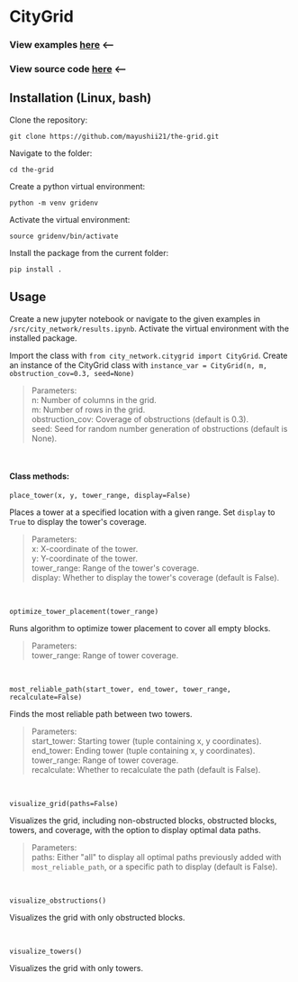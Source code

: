 # CityGrid

### View examples [here](/src/city_network/results.ipynb) <—

### View source code [here](/src/city_network/citygrid.py) <—

## Installation (Linux, bash)

Clone the repository:

    git clone https://github.com/mayushii21/the-grid.git

Navigate to the folder:

    cd the-grid

Create a python virtual environment:

    python -m venv gridenv

Activate the virtual environment:

    source gridenv/bin/activate

Install the package from the current folder:

    pip install .

## Usage

Create a new jupyter notebook or navigate to the given examples in `/src/city_network/results.ipynb`. Activate the virtual environment with the installed package.

Import the class with `from city_network.citygrid import CityGrid`.
Create an instance of the CityGrid class with `instance_var = CityGrid(n, m, obstruction_cov=0.3, seed=None)`

> Parameters:  
    n: Number of columns in the grid.  
    m: Number of rows in the grid.  
    obstruction_cov: Coverage of obstructions (default is 0.3).  
    seed: Seed for random number generation of obstructions (default is None).

<p>&nbsp;</p>

#### Class methods:

    place_tower(x, y, tower_range, display=False)

Places a tower at a specified location with a given range. Set `display` to `True` to display the tower's coverage.

> Parameters:  
    x: X-coordinate of the tower.  
    y: Y-coordinate of the tower.  
    tower_range: Range of the tower's coverage.  
    display: Whether to display the tower's coverage (default is False).

<p>&nbsp;</p>

    optimize_tower_placement(tower_range)

Runs algorithm to optimize tower placement to cover all empty blocks.

> Parameters:  
    tower_range: Range of tower coverage.

<p>&nbsp;</p>

    most_reliable_path(start_tower, end_tower, tower_range, recalculate=False)

Finds the most reliable path between two towers.

> Parameters:  
    start_tower: Starting tower (tuple containing x, y coordinates).  
    end_tower: Ending tower (tuple containing x, y coordinates).  
    tower_range: Range of tower coverage.  
    recalculate: Whether to recalculate the path (default is False).

<p>&nbsp;</p>

    visualize_grid(paths=False)

Visualizes the grid, including non-obstructed blocks, obstructed blocks, towers, and coverage, with  the option to display optimal data paths.

> Parameters:  
    paths: Either "all" to display all optimal paths previously added with `most_reliable_path`, or a specific path to display (default is False).

<p>&nbsp;</p>

    visualize_obstructions()

Visualizes the grid with only obstructed blocks.

<p>&nbsp;</p>

    visualize_towers()

Visualizes the grid with only towers.
